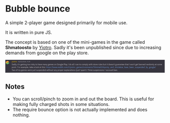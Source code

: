 # Bubble bounce

A simple 2-player game designed primarily for mobile use.

It is written in pure JS.

The concept is based on one of the mini-games in the game called **Shmatoosto** by [Yiotro](https://yiotro.com/about/). Sadly it's been unpublished since due to increasing demands from google on the play store. 

![Yiotro explaining why he pulled the app](./yiotro_explanation.png)

## Notes

- You can scroll/pinch to zoom in and out the board. This is useful for making fully charged shots in some situations.
- The require bounce option is not actually implemented and does nothing.
